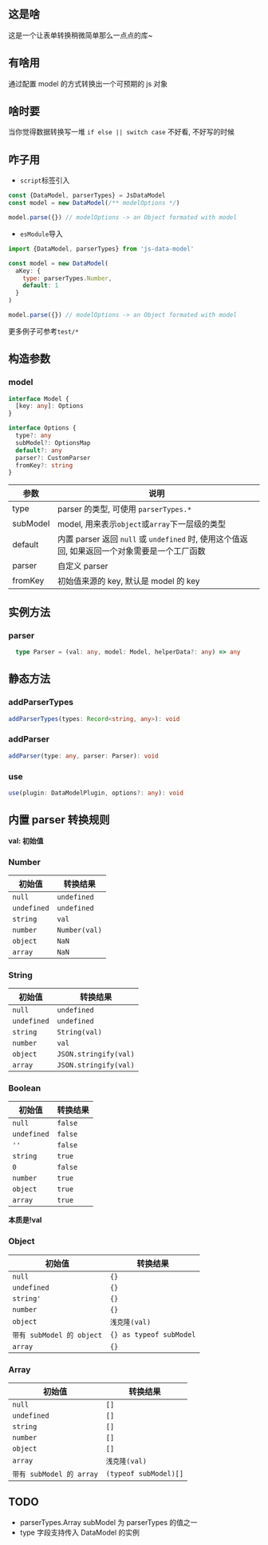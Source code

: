 ## 这是啥
这是一个让表单转换稍微简单那么一点点的库~

## 有啥用
通过配置 model 的方式转换出一个可预期的 js 对象

## 啥时要
当你觉得数据转换写一堆 `if else || switch case` 不好看, 不好写的时候

## 咋子用
- `script`标签引入
```js
const {DataModel, parserTypes} = JsDataModel
const model = new DataModel(/** modelOptions */)

model.parse({}) // modelOptions -> an Object formated with model
```
- `esModule`导入
```js
import {DataModel, parserTypes} from 'js-data-model'

const model = new DataModel(
  aKey: {
    type: parserTypes.Number,
    default: 1
  }
) 

model.parse({}) // modelOptions -> an Object formated with model
```

更多例子可参考`test/*`

## 构造参数
### model
```ts
interface Model {
  [key: any]: Options
}

interface Options {
  type?: any
  subModel?: OptionsMap
  default?: any
  parser?: CustomParser
  fromKey?: string
}
```

参数 | 说明
--- | ---
type | parser 的类型, 可使用 `parserTypes.*`
subModel | model, 用来表示`object`或`array`下一层级的类型
default | 内置 parser 返回 `null` 或 `undefined` 时, 使用这个值返回, 如果返回一个对象需要是一个工厂函数
parser | 自定义 parser
fromKey | 初始值来源的 key, 默认是 model 的 key

## 实例方法
### parser
```ts
  type Parser = (val: any, model: Model, helperData?: any) => any
```

## 静态方法
### addParserTypes
```ts
addParserTypes(types: Record<string, any>): void
```
### addParser
```ts
addParser(type: any, parser: Parser): void
```
### use
```ts
use(plugin: DataModelPlugin, options?: any): void
```


## 内置 parser 转换规则
**val: 初始值**

### Number
初始值 | 转换结果
--- | ---
`null` | `undefined`
`undefined` | `undefined`
`string` | `val`
`number` | `Number(val)`
`object` | `NaN`
`array` | `NaN`

### String
初始值 | 转换结果
--- | ---
`null` | `undefined`
`undefined` | `undefined`
`string` | `String(val)`
`number` | `val`
`object` | `JSON.stringify(val)`
`array` | `JSON.stringify(val)`

### Boolean
初始值 | 转换结果
--- | ---
`null` | `false`
`undefined` | `false`
`''` | `false`
`string` | `true`
`0` | `false`
`number` | `true`
`object` | `true`
`array` | `true`
**本质是!val**

### Object
初始值 | 转换结果
--- | ---
`null` | `{}`
`undefined` | `{}`
`string'` | `{}`
`number` | `{}`
`object` | `浅克隆(val)`
`带有 subModel 的 object` | `{} as typeof subModel`
`array` | `{}`

### Array
初始值 | 转换结果
--- | ---
`null` | `[]`
`undefined` | `[]`
`string` | `[]`
`number` | `[]`
`object` | `[]`
`array` | `浅克隆(val)`
`带有 subModel 的 array` | `(typeof subModel)[]`

## TODO
- parserTypes.Array subModel 为 parserTypes 的值之一
- type 字段支持传入 DataModel 的实例
